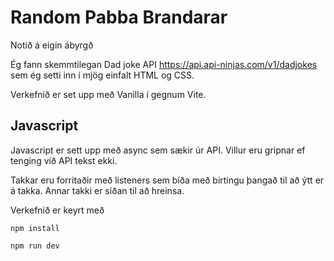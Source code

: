# Random Pabba Brandarar

Notið á eigin ábyrgð

Ég fann skemmtilegan Dad joke API https://api.api-ninjas.com/v1/dadjokes sem ég setti inn í mjög einfalt HTML og CSS.

Verkefnið er set upp með Vanilla í gegnum Vite.

## Javascript
Javascript er sett upp með async sem sækir úr API.
Villur eru gripnar ef tenging við API tekst ekki.

Takkar eru forritaðir með listeners sem bíða með birtingu þangað til að ýtt er á takka.
Annar takki er síðan til að hreinsa.


Verkefnið er keyrt með
````
npm install
````
````
npm run dev
````